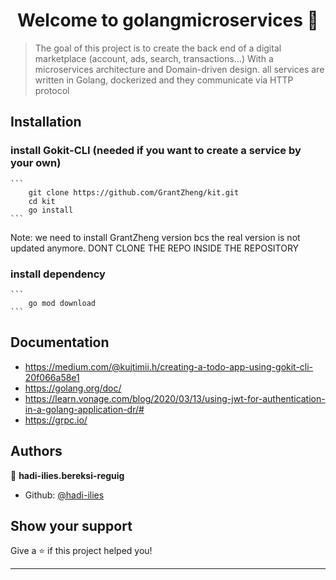 <h1 align="center">Welcome to golangmicroservices 👋</h1>

> The goal of this project is to create the back end of a digital marketplace (account, ads, search, transactions...) With a microservices architecture and Domain-driven design. all services are written in Golang, dockerized and they communicate via HTTP protocol

## Installation
### install Gokit-CLI (needed if you want to create a service by your own)
    ```
        git clone https://github.com/GrantZheng/kit.git
        cd kit
        go install
    ```
Note: we need to install GrantZheng version bcs the real version is not updated anymore. DONT CLONE THE REPO INSIDE THE REPOSITORY
### install dependency
    ```
        go mod download
    ```

## Documentation
 * https://medium.com/@kujtimii.h/creating-a-todo-app-using-gokit-cli-20f066a58e1
 * https://golang.org/doc/
 * https://learn.vonage.com/blog/2020/03/13/using-jwt-for-authentication-in-a-golang-application-dr/#
 * https://grpc.io/

## Authors

👤 **hadi-ilies.bereksi-reguig**

* Github: [@hadi-ilies](https://github.com/hadi-ilies)

## Show your support

Give a ⭐️ if this project helped you!

***
